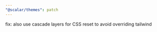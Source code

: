 ```yaml
---
"@scalar/themes": patch
---
```


fix: also use cascade layers for CSS reset to avoid overriding tailwind
